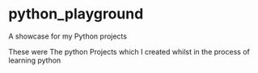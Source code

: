 # python_playground
A showcase for my Python projects

These were The python Projects which I created whilst in the process of learning python
